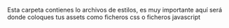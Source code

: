 Esta carpeta contienes lo archivos de estilos, es muy importante aquí será donde coloques tus assets como ficheros css o ficheros javascript